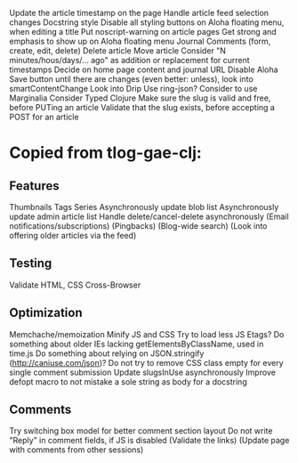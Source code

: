 Update the article timestamp on the page
Handle article feed selection changes
Docstring style
Disable all styling buttons on Aloha floating menu, when editing a title
Put noscript-warning on article pages
Get strong and emphasis to show up on Aloha floating menu
Journal
Comments (form, create, edit, delete)
Delete article
Move article
Consider "N minutes/hous/days/... ago" as addition or replacement for current timestamps
Decide on home page content and journal URL
Disable Aloha Save button until there are changes (even better: unless), look into smartContentChange
Look into Drip
Use ring-json?
Consider to use Marginalia
Consider Typed Clojure
Make sure the slug is valid and free, before PUTing an article
Validate that the slug exists, before accepting a POST for an article


# Copied from tlog-gae-clj:


## Features

Thumbnails
Tags
Series
Asynchronously update blob list
Asynchronously update admin article list
Handle delete/cancel-delete asynchronously
(Email notifications/subscriptions)
(Pingbacks)
(Blog-wide search)
(Look into offering older articles via the feed)


## Testing

Validate HTML, CSS
Cross-Browser


## Optimization

Memchache/memoization
Minify JS and CSS
Try to load less JS
Etags?
Do something about older IEs lacking getElementsByClassName, used in time.js
Do something about relying on JSON.stringify (http://caniuse.com/json)?
Do not try to remove CSS class empty for every single comment submission
Update slugsInUse asynchronously
Improve defopt macro to not mistake a sole string as body for a docstring


## Comments

Try switching box model for better comment section layout
Do not write "Reply" in comment fields, if JS is disabled
(Validate the links)
(Update page with comments from other sessions)
